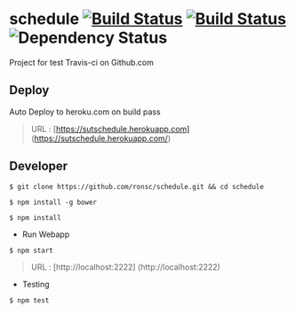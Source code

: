 schedule [![Build Status](https://travis-ci.org/ronsc/schedule.svg)](https://travis-ci.org/ronsc/schedule) [![Build Status](https://drone.io/github.com/ronsc/schedule/status.png)](https://drone.io/github.com/ronsc/schedule/latest)  ![Dependency Status](https://david-dm.org/ronsc/schedule.svg)
===
Project for test Travis-ci on Github.com

## Deploy ##
Auto Deploy to heroku.com on build pass
> URL : [https://sutschedule.herokuapp.com] (https://sutschedule.herokuapp.com/)

## Developer ##
``` 
$ git clone https://github.com/ronsc/schedule.git && cd schedule
```
```
$ npm install -g bower
```
```
$ npm install
```

* Run Webapp
```
$ npm start
```
> URL : [http://localhost:2222] (http://localhost:2222)

* Testing
```
$ npm test
```
